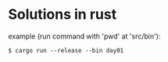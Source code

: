 # Solutions in rust

example (run command with 'pwd' at 'src/bin'):
```console
$ cargo run --release --bin day01
```
